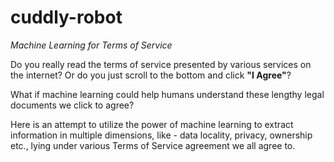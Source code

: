 # cuddly-robot
*Machine Learning for Terms of Service*

Do you really read the terms of service presented by various services on the internet? Or do you just scroll to the bottom and click **"I Agree"**?

What if machine learning could help humans understand these lengthy legal documents we click to agree?

Here is an attempt to utilize the power of machine learning to extract information in multiple dimensions, like - data locality, privacy, ownership etc., lying under various Terms of Service agreement we all agree to.
